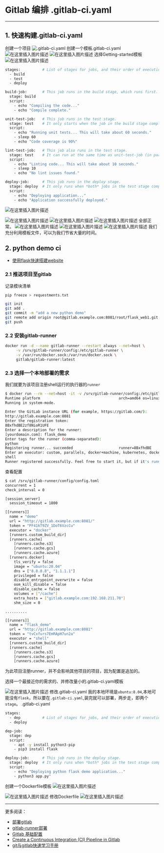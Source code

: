 
#  Gitlab 编排 .gitlab-ci.yaml


----------
##  1. 快速构建.gitlab-ci.yaml
创建一个项目
![.gitlab-ci.yaml](https://i-blog.csdnimg.cn/blog_migrate/4c628bed934245ac6aa58f63198b7582.png)
创建一个模板.gitlab-ci.yaml
![在这里插入图片描述](https://i-blog.csdnimg.cn/blog_migrate/f15656b30d8ced4665b036ac461a84f8.png)
![在这里插入图片描述](https://i-blog.csdnimg.cn/blog_migrate/5fa8ef927293ccf95be7eafa577f1955.png)
选择Getting-started模板
![在这里插入图片描述](https://i-blog.csdnimg.cn/blog_migrate/65bb7750897cc3e2db14f9a60a23ca6a.png)

```bash
stages:          # List of stages for jobs, and their order of execution
  - build
  - test
  - deploy

build-job:       # This job runs in the build stage, which runs first.
  stage: build
  script:
    - echo "Compiling the code..."
    - echo "Compile complete."

unit-test-job:   # This job runs in the test stage.
  stage: test    # It only starts when the job in the build stage completes successfully.
  script:
    - echo "Running unit tests... This will take about 60 seconds."
    - sleep 60
    - echo "Code coverage is 90%"

lint-test-job:   # This job also runs in the test stage.
  stage: test    # It can run at the same time as unit-test-job (in parallel).
  script:
    - echo "Linting code... This will take about 10 seconds."
    - sleep 10
    - echo "No lint issues found."

deploy-job:      # This job runs in the deploy stage.
  stage: deploy  # It only runs when *both* jobs in the test stage complete successfully.
  script:
    - echo "Deploying application..."
    - echo "Application successfully deployed."
```
![在这里插入图片描述](https://i-blog.csdnimg.cn/blog_migrate/4b31aeef19377f7639c0c31a92d8eda9.png)

![在这里插入图片描述](https://i-blog.csdnimg.cn/blog_migrate/2ca97b4d221528ada2525af1d46689d3.png)
![在这里插入图片描述](https://i-blog.csdnimg.cn/blog_migrate/578fd32ad5b27655f1a1cccad1b55cdc.png)
![在这里插入图片描述](https://i-blog.csdnimg.cn/blog_migrate/e5eb81166d71b470537f03715c0ac839.png)
全部正常。
![在这里插入图片描述](https://i-blog.csdnimg.cn/blog_migrate/60f600362aa877f4391f3b9a48090a2d.png)
![在这里插入图片描述](https://i-blog.csdnimg.cn/blog_migrate/82502938bc2f01eeae3bce57f4b4152e.png)
![在这里插入图片描述](https://i-blog.csdnimg.cn/blog_migrate/a1b660743f4048b6c5d5644ca2925417.png)
我们充分利用模板文件，可以为我们节省大量的时间。

## 2. python demo ci

 - [使用flask快速搭建website](https://ghostwritten.blog.csdn.net/article/details/122093464)

###  2.1 推送项目至gitlab
记录模块清单
```bash
pip freeze > requestments.txt
```

```bash
git init
git add .
git commit -m "add a new python demo"
git remote add origin root@gitlab.example.com:8081/root/flask_web1.git
git push
```
###  2.2 安装gitlab-runner

```bash
docker run -d --name gitlab-runner --restart always --net=host \
     -v /srv/gitlab-runner/config:/etc/gitlab-runner \
     -v /var/run/docker.sock:/var/run/docker.sock \
     gitlab/gitlab-runner:latest
```

###  2.3 选择一个本地部署的需求
我们就要为该项目注册shell运行的执行器的`runner`

```bash
$ docker run --rm --net=host -it -v /srv/gitlab-runner/config:/etc/gitlab-runner gitlab/gitlab-runner:alpine-v14.4.2 register
Runtime platform                                    arch=amd64 os=linux pid=7 revision=50fc80a6 version=14.4.2
Running in system-mode.                            
                                                   
Enter the GitLab instance URL (for example, https://gitlab.com/):
http://gitlab.example.com:8081
Enter the registration token:
8BxfhdBE2zf8NioR1UFE
Enter a description for the runner:
[yourdomain.com]: flask_demo
Enter tags for the runner (comma-separated):
python
Registering runner... succeeded                     runner=8BxfhdBE
Enter an executor: custom, parallels, docker+machine, kubernetes, docker, docker-ssh, shell, ssh, virtualbox, docker-ssh+machine:
shell
Runner registered successfully. Feel free to start it, but if it's running already the config should be automatically reloaded! 
```
查看配置

```bash
$ cat /srv/gitlab-runner/config/config.toml 
concurrent = 1
check_interval = 0

[session_server]
  session_timeout = 1800

[[runners]]
  name = "demo"
  url = "http://gitlab.example.com:8081/"
  token = "PF41kT9ZV_1DoT6VzcCu"
  executor = "docker"
  [runners.custom_build_dir]
  [runners.cache]
    [runners.cache.s3]
    [runners.cache.gcs]
    [runners.cache.azure]
  [runners.docker]
    tls_verify = false
    image = "ubuntu:20.04"
    dns = ["8.8.8.8", "1.1.1.1"]
    privileged = false
    disable_entrypoint_overwrite = false
    oom_kill_disable = false
    disable_cache = false
    volumes = ["/cache"]
    extra_hosts = ["gitlab.example.com:192.168.211.70"]
    shm_size = 0

..........

[[runners]]
  name = "flask_demo"
  url = "http://gitlab.example.com:8081"
  token = "tvCxfurs7EmRApH7un2a"
  executor = "shell"
  [runners.custom_build_dir]
  [runners.cache]
    [runners.cache.s3]
    [runners.cache.gcs]
    [runners.cache.azure]
```
为此项目注册runner，并不会影响其他项目的项目，因为配置是追加的。


选择一个最接近你的需求的、并修改量小的.gitlab-ci.yaml模板

![在这里插入图片描述](https://i-blog.csdnimg.cn/blog_migrate/1df37c5942b58406b12e7c5d1f17ae9c.png)
修改.gitlab-ci.yaml
我的本地环境是`ubuntu:8.04`,本地可能没有`flask`，所以要在`.gitlab-ci.yaml`,装完就可以部署，两步走，即两个`stage`。
.gitlab-ci.yaml
```bash
stages:
  - dep          # List of stages for jobs, and their order of execution
  - deploy

dep-job:
  stage: dep
  script:
    - apt -y install python3-pip
    - pip3 install flask

deploy-job:      # This job runs in the deploy stage.
  stage: deploy  # It only runs when *both* jobs in the test stage complete successfully.
  script:
    - echo "Deploying python flask demo application..."
    - python3 app.py"
```




创建一个Dockerfile模板
![在这里插入图片描述](https://i-blog.csdnimg.cn/blog_migrate/f7c0f7ed629fe06662515f9022532b46.png)

![在这里插入图片描述](https://i-blog.csdnimg.cn/blog_migrate/0885b6b66aed4379ab077d7d1fea3d51.png)
修改Dockerfile
![在这里插入图片描述](https://i-blog.csdnimg.cn/blog_migrate/49cdd6762cc93e9eb1692bc4d34671e1.png)

-----
更多阅读：

 - [部署gitlab ](https://ghostwritten.blog.csdn.net/article/details/121929582)
 - [gitlab-runner部署](https://ghostwritten.blog.csdn.net/article/details/107755143)
 - [Gitlab 基础配置](https://ghostwritten.blog.csdn.net/article/details/121962870)
 - [Create a Continuous Integration (CI) Pipeline in Gitlab](https://blog.csdn.net/xixihahalelehehe/article/details/121941628?spm=1001.2014.3001.5501)
 - [git与gitlab快速学习手册](https://ghostwritten.blog.csdn.net/article/details/121107739)

